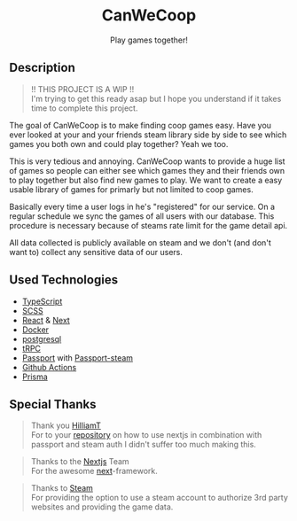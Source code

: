 <div align=center>
  <h1>CanWeCoop</h1>
  <p>Play games together!</p>
</div>

## Description
> !! THIS PROJECT IS A WIP !! </br>
> I'm trying to get this ready asap but I hope you understand if it takes time to complete this project.

The goal of CanWeCoop is to make finding coop games easy. Have you ever looked at your and your friends steam library side by side to see which games you both own and could play together? Yeah we too.

This is very tedious and annoying. CanWeCoop wants to provide a huge list of games so people can either see which games they and their friends own to play together but also find new games to play. We want to create a easy usable library of games for primarly but not limited to coop games.

Basically every time a user logs in he's "registered" for our service. On a regular schedule we sync the games of all users with our database. This procedure is necessary because of steams rate limit for the game detail api.

All data collected is publicly available on steam and we don't (and don't want to) collect any sensitive data of our users. 


## Used Technologies
- [TypeScript](https://www.typescriptlang.org/)
- [SCSS](https://sass-lang.com/)
- [React](https://reactjs.org/) & [Next](https://nextjs.org/)
- [Docker](https://www.docker.com/)
- [postgresql](https://www.postgresql.org/)
- [tRPC](https://trpc.io/)
- [Passport](https://www.passportjs.org/) with [Passport-steam](https://www.passportjs.org/packages/passport-steam/)
- [Github Actions](https://docs.github.com/en/actions)
- [Prisma](https://www.prisma.io/)

## Special Thanks
> Thank you [HilliamT](https://github.com/HilliamT) </br>
> For to your [repository](https://github.com/HilliamT/nextjs-steam-auth) on how to use nextjs in combination with passport and steam auth I didn't suffer too much making this.

> Thanks to the [Nextjs](https://nextjs.org/) Team </br>
> For the awesome [next](https://nextjs.org/)-framework.

> Thanks to [Steam](https://store.steampowered.com/) </br>
> For providing the option to use a steam account to authorize 3rd party websites and providing the game data.